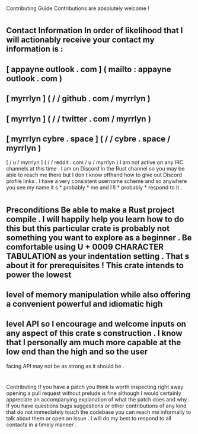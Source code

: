 #
Contributing
Guide
Contributions
are
absolutely
welcome
!
#
#
Contact
Information
In
order
of
likelihood
that
I
will
actionably
receive
your
contact
my
information
is
:
-
[
appayne
outlook
.
com
]
(
mailto
:
appayne
outlook
.
com
)
-
[
myrrlyn
]
(
/
/
github
.
com
/
myrrlyn
)
-
[
myrrlyn
]
(
/
/
twitter
.
com
/
myrrlyn
)
-
[
myrrlyn
cybre
.
space
]
(
/
/
cybre
.
space
/
myrrlyn
)
-
[
/
u
/
myrrlyn
]
(
/
/
reddit
.
com
/
u
/
myrrlyn
)
I
am
not
active
on
any
IRC
channels
at
this
time
.
I
am
on
Discord
in
the
Rust
channel
so
you
may
be
able
to
reach
me
there
but
I
don
t
know
offhand
how
to
give
out
Discord
profile
links
.
I
have
a
very
consistent
username
scheme
and
so
anywhere
you
see
my
name
it
s
*
probably
*
me
and
I
ll
*
probably
*
respond
to
it
.
#
#
Preconditions
Be
able
to
make
a
Rust
project
compile
.
I
will
happily
help
you
learn
how
to
do
this
but
this
particular
crate
is
probably
not
something
you
want
to
explore
as
a
beginner
.
Be
comfortable
using
U
+
0009
CHARACTER
TABULATION
as
your
indentation
setting
.
That
s
about
it
for
prerequisites
!
This
crate
intends
to
power
the
lowest
-
level
of
memory
manipulation
while
also
offering
a
convenient
powerful
and
idiomatic
high
-
level
API
so
I
encourage
and
welcome
inputs
on
any
aspect
of
this
crate
s
construction
.
I
know
that
I
personally
am
much
more
capable
at
the
low
end
than
the
high
and
so
the
user
-
facing
API
may
not
be
as
strong
as
it
should
be
.
#
#
Contributing
If
you
have
a
patch
you
think
is
worth
inspecting
right
away
opening
a
pull
request
without
prelude
is
fine
although
I
would
certainly
appreciate
an
accompanying
explanation
of
what
the
patch
does
and
why
.
If
you
have
questions
bugs
suggestions
or
other
contributions
of
any
kind
that
do
not
immediately
touch
the
codebase
you
can
reach
me
informally
to
talk
about
them
or
open
an
issue
.
I
will
do
my
best
to
respond
to
all
contacts
in
a
timely
manner
.
